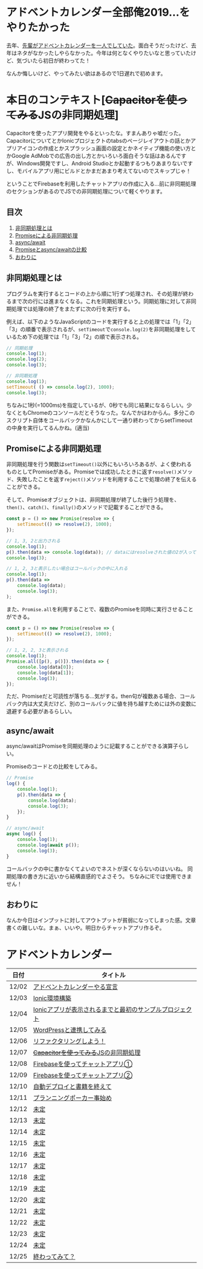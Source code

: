 # アドベントカレンダー全部俺2019…をやりたかった

去年、[先輩がアドベントカレンダーを一人でしていた](https://medium.com/escle/%E3%82%A2%E3%83%89%E3%83%99%E3%83%B3%E3%83%88%E3%82%AB%E3%83%AC%E3%83%B3%E3%83%80%E3%83%BC%E5%85%A8%E9%83%A8%E4%BF%BA2018%E3%81%93%E3%81%A8%E3%81%AF%E3%81%98%E3%82%81-2b85619096ff)。面白そうだったけど、去年はネタがなかったしやらなかった。今年は何となくやりたいなと思っていたけど、気づいたら初日が終わってた！

なんか悔しいけど、やってみたい欲はあるので1日遅れで初めます。

# 本日のコンテキスト[~~Capacitorを使ってみる~~JSの非同期処理]

Capacitorを使ったアプリ開発をやるといったな。すまんありゃ嘘だった。CapacitorについてとかIonicプロジェクトのtabsのページレイアウトの話とかアプリアイコンの作成とかスプラッシュ画面の設定とかネイティブ機能の使い方とかGoogle AdMobでの広告の出し方とかいろいろ面白そうな話はあるんですが、Windows開発ですし、Android Studioとか起動するつもりあまりないですし、モバイルアプリ用にビルドとかまだあまり考えてないのでスキップじゃ！

ということでFirebaseを利用したチャットアプリの作成に入る...前に非同期処理のセクションがあるのでJSでの非同期処理について軽くやります。

## 目次

1. [非同期処理とは](#非同期処理とは)
1. [Promiseによる非同期処理](#Promiseによる非同期処理)
1. [async/await](#)
1. [Promiseとasync/awaitの比較](#Promiseとasync/awaitの比較)
1. [おわりに](#おわりに)

## 非同期処理とは

プログラムを実行するとコードの上から順に1行ずつ処理され、その処理が終わるまで次の行には進まなくなる。これを同期処理という。同期処理に対して非同期処理では処理の終了をまたずに次の行を実行する。

例えば、以下のようなJavaScriptのコードを実行すると上の処理では「1」「2」「3」の順番で表示されるが、`setTimeout`で`console.log(2)`を非同期処理をしているため下の処理では「1」「3」「2」の順で表示される。

```javascript
// 同期処理
console.log(1);
console.log(2);
console.log(3);

// 非同期処理
console.log(1);
setTimeout( () => console.log(2), 1000);
console.log(3);
```

ちなみに1秒(=1000ms)を指定しているが、0秒でも同じ結果になるらしい。少なくともChromeのコンソールだとそうなった。なんでかはわからん。多分このスクリプト自体をコールバックかなんかにして一通り終わってからsetTimeoutの中身を実行してるんかね。(適当)

## Promiseによる非同期処理

非同期処理を行う関数は`setTimeout()`以外にもいろいろあるが、よく使われるものとしてPromiseがある。Promiseでは成功したときに返す`resolve()`メソッド、失敗したことを返す`reject()`メソッドを利用することで処理の終了を伝えることができる。

そして、Promiseオブジェクトは、非同期処理が終了した後行う処理を、`then()`、`catch()`、`finally()`のメソッドで記載することができる。

```typescript
const p = () => new Promise(resolve => {
    setTimeout(() => resolve(2), 1000);
});

// 1, 3, 2と出力される
console.log(1);
p().then(data => console.log(data)); // dataにはresolveされた値の2が入っている
console.log(3);

// 1, 2, 3と表示したい場合はコールバックの中に入れる
console.log(1);
p().then(data => 
    console.log(data);
    console.log(3);
);
```

また、`Promise.all`を利用することで、複数のPromiseを同時に実行させることができる。

```typescript
const p = () => new Promise(resolve => {
    setTimeout(() => resolve(2), 1000);
});

// 1, 2, 2, 3と表示される
console.log(1);
Promise.all([p(), p()]).then(data => {
    console.log(data[0]);
    console.log(data[1]);
    console.log(3);
});
```

ただ、Promiseだと可読性が落ちる…気がする。then句が複数ある場合、コールバック内は大丈夫だけど、別のコールバックに値を持ち越すためには外の変数に退避する必要があるらしい。

## async/await

async/awaitはPromiseを同期処理のように記載することができる演算子らしい。

Promiseのコードとの比較をしてみる。

```typescript
// Promise
log() {
    console.log(1);
    p().then(data => {
        console.log(data);
        console.log(3);
    });
}

// async/await
async log() {
    console.log(1);
    console.log(await p());
    console.log(3);
}
```

コールバックの中に書かなくてよいのでネストが深くならないのはいいね。
同期処理の書き方に近いから結構直感的でよさそう。
ちなみにIEでは使用できません！

## おわりに

なんか今日はインプットに対してアウトプットが貧弱になってしまった感。文章書くの難しいな。まぁ、いいや。明日からチャットアプリ作るぞ。

# アドベントカレンダー

|日付|タイトル|
|-----|------|
|12/02|[アドベントカレンダーやる宣言](https://github.com/yosshi-4989/advent_calender_2019/tree/2019-12-02)|
|12/03|[Ionic環境構築](https://github.com/yosshi-4989/advent_calender_2019/tree/2019-12-03)|
|12/04|[Ionicアプリが表示されるまでと最初のサンプルプロジェクト](https://github.com/yosshi-4989/advent_calender_2019/tree/2019-12-04)|
|12/05|[WordPressと連携してみる](https://github.com/yosshi-4989/advent_calender_2019/tree/2019-12-05)|
|12/06|[リファクタリングしよう！](https://github.com/yosshi-4989/advent_calender_2019/tree/2019-12-06)|
|12/07|[~~Capacitorを使ってみる~~JSの非同期処理](https://github.com/yosshi-4989/advent_calender_2019/tree/2019-12-07)|
|12/08|[Firebaseを使ってチャットアプリ①](https://github.com/yosshi-4989/advent_calender_2019/tree/2019-12-08)|
|12/09|[Firebaseを使ってチャットアプリ②](https://github.com/yosshi-4989/advent_calender_2019/tree/2019-12-09)|
|12/10|[自動デプロイと書籍を終えて](https://github.com/yosshi-4989/advent_calender_2019/tree/2019-12-10)|
|12/11|[プランニングポーカー事始め](https://github.com/yosshi-4989/advent_calender_2019/tree/2019-12-11)|
|12/12|[未定](https://github.com/yosshi-4989/advent_calender_2019/tree/2019-12-12)|
|12/13|[未定](https://github.com/yosshi-4989/advent_calender_2019/tree/2019-12-13)|
|12/14|[未定](https://github.com/yosshi-4989/advent_calender_2019/tree/2019-12-14)|
|12/15|[未定](https://github.com/yosshi-4989/advent_calender_2019/tree/2019-12-15)|
|12/16|[未定](https://github.com/yosshi-4989/advent_calender_2019/tree/2019-12-16)|
|12/17|[未定](https://github.com/yosshi-4989/advent_calender_2019/tree/2019-12-17)|
|12/18|[未定](https://github.com/yosshi-4989/advent_calender_2019/tree/2019-12-18)|
|12/19|[未定](https://github.com/yosshi-4989/advent_calender_2019/tree/2019-12-19)|
|12/20|[未定](https://github.com/yosshi-4989/advent_calender_2019/tree/2019-12-20)|
|12/21|[未定](https://github.com/yosshi-4989/advent_calender_2019/tree/2019-12-21)|
|12/22|[未定](https://github.com/yosshi-4989/advent_calender_2019/tree/2019-12-22)|
|12/23|[未定](https://github.com/yosshi-4989/advent_calender_2019/tree/2019-12-23)|
|12/24|[未定](https://github.com/yosshi-4989/advent_calender_2019/tree/2019-12-24)|
|12/25|[終わってみて？](https://github.com/yosshi-4989/advent_calender_2019/tree/2019-12-25)|


